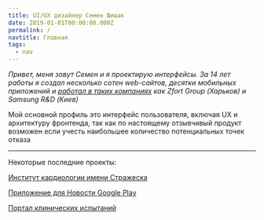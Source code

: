 ```yaml
---
title: UI/UX дизайнер Семен Шишак
date: 2019-01-01T00:00:00.000Z
permalink: /
navtitle: Главная
tags:
  - nav
---
```

_Привет, меня зовут Семен и я проектирую интерфейсы. За 14 лет работы я создал несколько сотен web-сайтов, десятки мобильных приложений и _[_работал в таких компаниях_](https://www.linkedin.com/in/shishak/)_ как Zfort Group (Харьков) и Samsung R&D (Киев)_

Мой основной профиль это интерфейс пользователя, включая UX и архитектуру  фронтенда, так как по настоящему отзывчивый продукт возможен если учесть наибольшее количество потенциальных точек отказа

- - -

Некоторые последние проекты:

[Институт кардиологии имени Стражеска](https://strazhesko.org.ua/)

[Приложение для Новости Google Play](https://play.google.com/store/apps/details?id=com.shishak.novost)

[Портал клинических испытаний](https://ichgcp.net/)
